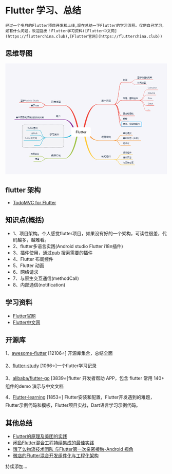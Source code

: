 # Flutter 学习、总结
```
经过一个多月的Flutter项目开发和上线,现在总结一下Flutter的学习流程。仅供自己学习，如有什么问题，欢迎指出！Flutter学习资料([Flutter中文网](https://flutterchina.club),[Flutter官网](https://flutterchina.club))
```
## 思维导图
![简略版](picture/xmind.png)

## flutter 架构
- [TodoMVC for Flutter ](https://github.com/brianegan/flutter_architecture_samples)

## 知识点(概括)
- 1、项目架构。个人感觉flutter项目，如果没有好的一个架构，可读性很差，代码越多，越难看。
- 2、flutter多语言实践(Android studio Flutter i18n插件)
- 3、插件使用，通过[pub](https://pub.dartlang.org/packages/) 搜索需要的插件
- 4、Flutter 布局控件
- 5、Flutter 动画
- 6、网络请求
- 7、与原生交互通信(methodCall)
- 8、内部通信(notification)


## 学习资料
- [Flutter官网](https://flutter.io/)
- [Flutter中文网](https://flutterchina.club/)

## 开源库

1、[awesome-flutter](https://github.com/Solido/awesome-flutter) [12106⭐] 开源库集合，总结全面

2、[flutter-study](https://github.com/yang7229693/flutter-study) [1066⭐]一个flutter学习记录

3、[alibaba/flutter-go](https://github.com/alibaba/flutter-go) [3839⭐]flutter 开发者帮助 APP，包含 flutter 常用 140+ 组件的demo 演示与中文文档

4、[Flutter-learning](https://github.com/AweiLoveAndroid/Flutter-learning) [1853⭐] Flutter安装和配置，Flutter开发遇到的难题，Flutter示例代码和模板，Flutter项目实战，Dart语言学习示例代码。

## 其他总结

- [Flutter的原理及美团的实践](https://mp.weixin.qq.com/s/cJjKZCqc8UuzvEtxK1BJCw)
- [闲鱼Flutter混合工程持续集成的最佳实践](https://yq.aliyun.com/articles/618599)
- [饿了么物流技术团队 与Flutter第一次亲密接触-Android 视角](https://juejin.im/post/5b8d46c3e51d4538e710bc78)
- [微店的Flutter混合开发组件化与工程化架构](https://juejin.im/post/5c346ad8e51d4551ea7f0fdf)

持续添加...

